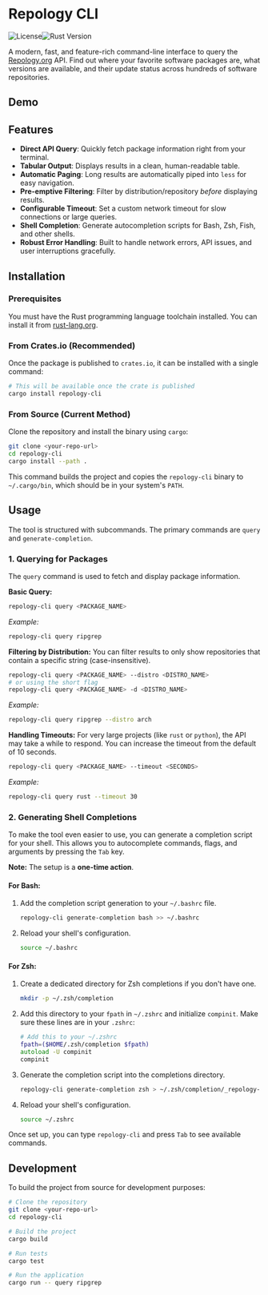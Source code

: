 # Repology CLI

![License](https://img.shields.io/badge/license-MIT-blue.svg)![Rust Version](https://img.shields.io/badge/rust-1.70%2B-orange.svg)

A modern, fast, and feature-rich command-line interface to query the [Repology.org](https://repology.org) API. Find out where your favorite software packages are, what versions are available, and their update status across hundreds of software repositories.

## Demo

## Features

- **Direct API Query**: Quickly fetch package information right from your terminal.
- **Tabular Output**: Displays results in a clean, human-readable table.
- **Automatic Paging**: Long results are automatically piped into `less` for easy navigation.
- **Pre-emptive Filtering**: Filter by distribution/repository _before_ displaying results.
- **Configurable Timeout**: Set a custom network timeout for slow connections or large queries.
- **Shell Completion**: Generate autocompletion scripts for Bash, Zsh, Fish, and other shells.
- **Robust Error Handling**: Built to handle network errors, API issues, and user interruptions gracefully.

## Installation

### Prerequisites

You must have the Rust programming language toolchain installed. You can install it from [rust-lang.org](https://www.rust-lang.org/tools/install).

### From Crates.io (Recommended)

Once the package is published to `crates.io`, it can be installed with a single command:

```bash
# This will be available once the crate is published
cargo install repology-cli
```

### From Source (Current Method)

Clone the repository and install the binary using `cargo`:

```bash
git clone <your-repo-url>
cd repology-cli
cargo install --path .
```

This command builds the project and copies the `repology-cli` binary to `~/.cargo/bin`, which should be in your system's `PATH`.

## Usage

The tool is structured with subcommands. The primary commands are `query` and `generate-completion`.

### 1. Querying for Packages

The `query` command is used to fetch and display package information.

**Basic Query:**

```bash
repology-cli query <PACKAGE_NAME>
```

_Example:_

```bash
repology-cli query ripgrep
```

**Filtering by Distribution:**
You can filter results to only show repositories that contain a specific string (case-insensitive).

```bash
repology-cli query <PACKAGE_NAME> --distro <DISTRO_NAME>
# or using the short flag
repology-cli query <PACKAGE_NAME> -d <DISTRO_NAME>
```

_Example:_

```bash
repology-cli query ripgrep --distro arch
```

**Handling Timeouts:**
For very large projects (like `rust` or `python`), the API may take a while to respond. You can increase the timeout from the default of 10 seconds.

```bash
repology-cli query <PACKAGE_NAME> --timeout <SECONDS>
```

_Example:_

```bash
repology-cli query rust --timeout 30
```

### 2. Generating Shell Completions

To make the tool even easier to use, you can generate a completion script for your shell. This allows you to autocomplete commands, flags, and arguments by pressing the `Tab` key.

**Note:** The setup is a **one-time action**.

#### For Bash:

1.  Add the completion script generation to your `~/.bashrc` file.
    ```bash
    repology-cli generate-completion bash >> ~/.bashrc
    ```
2.  Reload your shell's configuration.
    ```bash
    source ~/.bashrc
    ```

#### For Zsh:

1.  Create a dedicated directory for Zsh completions if you don't have one.
    ```bash
    mkdir -p ~/.zsh/completion
    ```
2.  Add this directory to your `fpath` in `~/.zshrc` and initialize `compinit`. Make sure these lines are in your `.zshrc`:
    ```zsh
    # Add this to your ~/.zshrc
    fpath=($HOME/.zsh/completion $fpath)
    autoload -U compinit
    compinit
    ```
3.  Generate the completion script into the completions directory.
    ```bash
    repology-cli generate-completion zsh > ~/.zsh/completion/_repology-cli
    ```
4.  Reload your shell's configuration.
    ```bash
    source ~/.zshrc
    ```

Once set up, you can type `repology-cli` and press `Tab` to see available commands.

## Development

To build the project from source for development purposes:

```bash
# Clone the repository
git clone <your-repo-url>
cd repology-cli

# Build the project
cargo build

# Run tests
cargo test

# Run the application
cargo run -- query ripgrep
```
